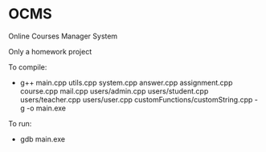 # OCMS

Online Courses Manager System

Only a homework project

To compile:
- g++ main.cpp utils.cpp system.cpp answer.cpp assignment.cpp course.cpp mail.cpp users/admin.cpp users/student.cpp users/teacher.cpp users/user.cpp customFunctions/customString.cpp -g -o main.exe

To run:
- gdb main.exe
